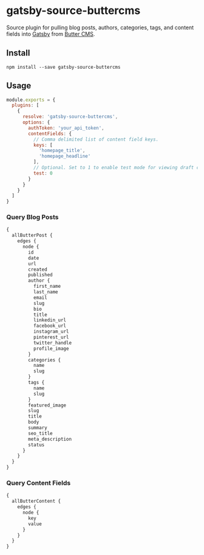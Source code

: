 # gatsby-source-buttercms

Source plugin for pulling blog posts, authors, categories, tags, and content fields into [Gatsby](https://www.gatsbyjs.org/) from [Butter CMS](https://buttercms.com/).

## Install

`npm install --save gatsby-source-buttercms`

## Usage

```JavaScript
module.exports = {
  plugins: [
    {
      resolve: 'gatsby-source-buttercms',
      options: {
        authToken: 'your_api_token',
        contentFields: {
          // Comma delimited list of content field keys.
          keys: [ 
            'homepage_title',
            'homepage_headline'
          ],
          // Optional. Set to 1 to enable test mode for viewing draft content.
          test: 0
        }
      }
    }
  ]
}
```

### Query Blog Posts
```GraphQL
{
  allButterPost {
    edges {
      node {
        id
        date
        url
        created
        published
        author {
          first_name
          last_name
          email
          slug
          bio
          title
          linkedin_url
          facebook_url
          instagram_url
          pinterest_url
          twitter_handle
          profile_image
        }
        categories {
          name
          slug
        }
        tags {
          name
          slug
        }
        featured_image
        slug
        title
        body
        summary
        seo_title
        meta_description
        status
      }
    }
  }
}
```

### Query Content Fields
```GraphQL
{
  allButterContent {
    edges {
      node {
        key
        value
      }
    }
  }
}
```
